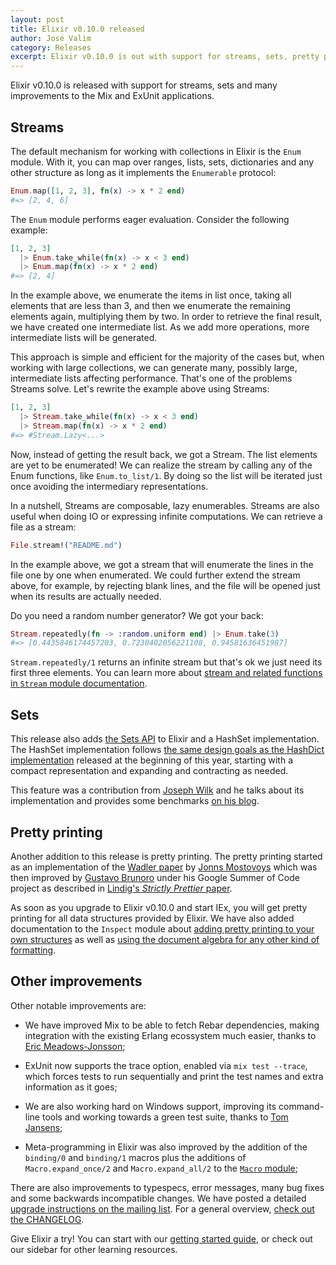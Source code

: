 ```yaml
---
layout: post
title: Elixir v0.10.0 released
author: José Valim
category: Releases
excerpt: Elixir v0.10.0 is out with support for streams, sets, pretty printing and many improvements for Mix and ExUnit.
---
```


Elixir v0.10.0 is released with support for streams, sets and many improvements to the Mix and ExUnit applications.

## Streams

The default mechanism for working with collections in Elixir is the `Enum` module. With it, you can map over ranges, lists, sets, dictionaries and any other structure as long as it implements the `Enumerable` protocol:

```elixir
Enum.map([1, 2, 3], fn(x) -> x * 2 end)
#=> [2, 4, 6]
```

The `Enum` module performs eager evaluation. Consider the following example:

```elixir
[1, 2, 3]
  |> Enum.take_while(fn(x) -> x < 3 end)
  |> Enum.map(fn(x) -> x * 2 end)
#=> [2, 4]
```

In the example above, we enumerate the items in list once, taking all elements that are less than 3, and then we enumerate the remaining elements again, multiplying them by two. In order to retrieve the final result, we have created one intermediate list. As we add more operations, more intermediate lists will be generated.

This approach is simple and efficient for the majority of the cases but, when working with large collections, we can generate many, possibly large, intermediate lists affecting performance. That's one of the problems Streams solve. Let's rewrite the example above using Streams:

```elixir
[1, 2, 3]
  |> Stream.take_while(fn(x) -> x < 3 end)
  |> Stream.map(fn(x) -> x * 2 end)
#=> #Stream.Lazy<...>
```

Now, instead of getting the result back, we got a Stream. The list elements are yet to be enumerated! We can realize the stream  by calling any of the Enum functions, like `Enum.to_list/1`. By doing so the list will be iterated just once avoiding the intermediary representations.

In a nutshell, Streams are composable, lazy enumerables. Streams are also useful when doing IO or expressing infinite computations. We can retrieve a file as a stream:

```elixir
File.stream!("README.md")
```

In the example above, we got a stream that will enumerate the lines in the file one by one when enumerated. We could further extend the stream above, for example, by rejecting blank lines, and the file will be opened just when its results are actually needed.

Do you need a random number generator? We got your back:

```elixir
Stream.repeatedly(fn -> :random.uniform end) |> Enum.take(3)
#=> [0.4435846174457203, 0.7230402056221108, 0.94581636451987]
```

`Stream.repeatedly/1` returns an infinite stream but that's ok we just need its first three elements. You can learn more about [stream and related functions in `Stream` module documentation](https://hexdocs.pm/elixir/Stream.html).

## Sets

This release also adds [the Sets API](https://hexdocs.pm/elixir/Set.html) to Elixir and a HashSet implementation. The HashSet implementation follows [the same design goals as the HashDict implementation](/blog/2013/01/27/elixir-v0-8-0-released/) released at the beginning of this year, starting with a compact representation and expanding and contracting as needed.

This feature was a contribution from [Joseph Wilk](https://github.com/josephwilk) and he talks about its implementation and provides some benchmarks [on his blog](http://blog.josephwilk.net/elixir/sets-in-elixir.html).

## Pretty printing

Another addition to this release is pretty printing. The pretty printing started as an implementation of the [Wadler paper](http://homepages.inf.ed.ac.uk/wadler/papers/prettier/prettier.pdf) by [Jonns Mostovoys](https://github.com/manpages) which was then improved by [Gustavo Brunoro](https://github.com/brunoro) under his Google Summer of Code project as described in [Lindig's _Strictly Prettier_ paper](http://citeseerx.ist.psu.edu/viewdoc/summary?doi=10.1.1.34.2200).

As soon as you upgrade to Elixir v0.10.0 and start IEx, you will get pretty printing for all data structures provided by Elixir. We have also added documentation to the `Inspect` module about [adding pretty printing to your own structures](https://hexdocs.pm/elixir/Inspect.html) as well as [using the document algebra for any other kind of formatting](https://hexdocs.pm/elixir/Inspect.Algebra.html).

## Other improvements

Other notable improvements are:

* We have improved Mix to be able to fetch Rebar dependencies, making integration with the existing Erlang ecossystem much easier, thanks to [Eric Meadows-Jonsson](https://github.com/ericmj);

* ExUnit now supports the trace option, enabled via `mix test --trace`, which forces tests to run sequentially and print the test names and extra information as it goes;

* We are also working hard on Windows support, improving its command-line tools and working towards a green test suite, thanks to [Tom Jansens](https://github.com/tojans);

* Meta-programming in Elixir was also improved by the addition of the `binding/0` and `binding/1` macros plus the additions of `Macro.expand_once/2` and `Macro.expand_all/2` to the [`Macro` module](https://hexdocs.pm/elixir/Macro.html);

There are also improvements to typespecs, error messages, many bug fixes and some backwards incompatible changes. We have posted a detailed [upgrade instructions on the mailing list](https://groups.google.com/forum/?fromgroups#!topic/elixir-lang-talk/ksrefrgK1eY). For a general overview, [check out the CHANGELOG](https://github.com/elixir-lang/elixir/blob/v0.10.0/CHANGELOG.md).

Give Elixir a try! You can start with our [getting started guide](https://hexdocs.pm/elixir/1.16/introduction.html), or check out our sidebar for other learning resources.
